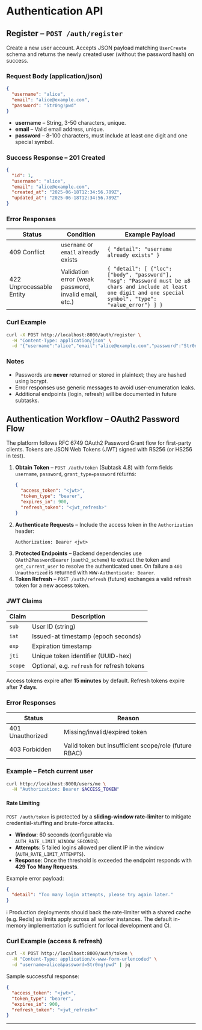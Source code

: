 # Authentication API

## Register – `POST /auth/register`

Create a new user account. Accepts JSON payload matching `UserCreate` schema and returns the newly created user (without the password hash) on success.

### Request Body (application/json)
```json
{
  "username": "alice",
  "email": "alice@example.com",
  "password": "Str0ng!pwd"
}
```
* **username** – String, 3-50 characters, unique.
* **email** – Valid email address, unique.
* **password** – 8-100 characters, must include at least one digit and one special symbol.

### Success Response – 201 Created
```json
{
  "id": 1,
  "username": "alice",
  "email": "alice@example.com",
  "created_at": "2025-06-18T12:34:56.789Z",
  "updated_at": "2025-06-18T12:34:56.789Z"
}
```

### Error Responses
| Status | Condition | Example Payload |
|--------|-----------|-----------------|
| 409 Conflict | `username` or `email` already exists | `{ "detail": "username already exists" }` |
| 422 Unprocessable Entity | Validation error (weak password, invalid email, etc.) | `{ "detail": [ {"loc": ["body", "password"], "msg": "Password must be ≥8 chars and include at least one digit and one special symbol", "type": "value_error"} ] }` |

### Curl Example
```bash
curl -X POST http://localhost:8000/auth/register \
  -H "Content-Type: application/json" \
  -d '{"username":"alice","email":"alice@example.com","password":"Str0ng!pwd"}'
```

### Notes
- Passwords are **never** returned or stored in plaintext; they are hashed using bcrypt.
- Error responses use generic messages to avoid user-enumeration leaks.
- Additional endpoints (login, refresh) will be documented in future subtasks.

## Authentication Workflow – OAuth2 Password Flow

The platform follows RFC 6749 OAuth2 Password Grant flow for first-party clients. Tokens are JSON Web Tokens (JWT) signed with RS256 (or HS256 in test).

1. **Obtain Token** – `POST /auth/token` (Subtask 4.8) with form fields `username`, `password`, `grant_type=password` returns:
   ```json
   {
     "access_token": "<jwt>",
     "token_type": "bearer",
     "expires_in": 900,
     "refresh_token": "<jwt_refresh>"
   }
   ```
2. **Authenticate Requests** – Include the access token in the `Authorization` header:
   ```http
   Authorization: Bearer <jwt>
   ```
3. **Protected Endpoints** – Backend dependencies use `OAuth2PasswordBearer` (`oauth2_scheme`) to extract the token and `get_current_user` to resolve the authenticated user. On failure a `401 Unauthorized` is returned with `WWW-Authenticate: Bearer`.
4. **Token Refresh** – `POST /auth/refresh` (future) exchanges a valid refresh token for a new access token.

### JWT Claims
| Claim | Description |
|-------|-------------|
| `sub` | User ID (string) |
| `iat` | Issued-at timestamp (epoch seconds) |
| `exp` | Expiration timestamp |
| `jti` | Unique token identifier (UUID-hex) |
| `scope` | Optional, e.g. `refresh` for refresh tokens |

Access tokens expire after **15 minutes** by default. Refresh tokens expire after **7 days**.

### Error Responses
| Status | Reason |
|--------|--------|
| 401 Unauthorized | Missing/invalid/expired token |
| 403 Forbidden | Valid token but insufficient scope/role (future RBAC) |

### Example – Fetch current user
```bash
curl http://localhost:8000/users/me \
  -H "Authorization: Bearer $ACCESS_TOKEN"
```

#### Rate Limiting

`POST /auth/token` is protected by a **sliding-window rate-limiter** to mitigate credential-stuffing and brute-force attacks.

* **Window**: 60 seconds (configurable via `AUTH_RATE_LIMIT_WINDOW_SECONDS`).
* **Attempts**: 5 failed logins allowed per client IP in the window (`AUTH_RATE_LIMIT_ATTEMPTS`).
* **Response**: Once the threshold is exceeded the endpoint responds with **429 Too Many Requests**.

Example error payload:
```json
{
  "detail": "Too many login attempts, please try again later."
}
```

ℹ️ Production deployments should back the rate-limiter with a shared cache (e.g. Redis) so limits apply across all worker instances. The default in-memory implementation is sufficient for local development and CI.

### Curl Example (access & refresh)
```bash
curl -X POST http://localhost:8000/auth/token \
  -H "Content-Type: application/x-www-form-urlencoded" \
  -d "username=alice&password=Str0ng!pwd" | jq
```

Sample successful response:
```json
{
  "access_token": "<jwt>",
  "token_type": "bearer",
  "expires_in": 900,
  "refresh_token": "<jwt_refresh>"
}
```

--- 